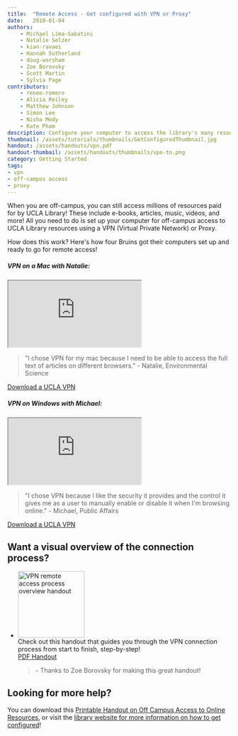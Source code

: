 ```yaml
---
title:  "Remote Access - Get configured with VPN or Proxy"
date:   2010-01-04
authors: 
    - Michael Lima-Sabatini
    - Natalie Selzer
    - kian-ravaei
    - Hannah Sutherland
    - doug-worsham
    - Zoe Borovsky
    - Scott Martin
    - Sylvia Page
contributors:
    - renee-romero
    - Alicia Reiley
    - Matthew Johnson
    - Simon Lee
    - Nisha Mody
    - Kate Pham
description: Configure your computer to access the library's many resources.
thumbnail: /assets/tutorials/thumbnails/GetConfiguredThumbnail.jpg
handout: /assets/handouts/vpn.pdf
handout-thumbail: /assets/handouts/thumbnails/vpn-tn.png
category: Getting Started
tags:
- vpn
- off-campus access
- proxy
---
```


<p class="intro">When you are off-campus, you can still access millions of resources paid for by UCLA Library! These include e-books, articles, music, videos, and more! All you need to do is set up your computer for off-campus access to UCLA Library resources using a VPN (Virtual Private Network) or Proxy.</p>

<p class="intro">How does this work? Here's how four Bruins got their computers set up and ready to go for remote access!</p>

<div class="row">
    <div class="col-sm-12 col-md-6">
        <div class="card h-100">
          <h5 class="card-header">VPN on a Mac with Natalie:</h5>
          <div class="card-body">
              <div class="embed-responsive embed-responsive-16by9">
                <iframe src="https://www.youtube.com/embed/BimOWaDxk4Y" frameborder="1" allow="accelerometer; autoplay; encrypted-media; gyroscope; picture-in-picture" allowfullscreen></iframe>
              </div>
              <blockquote>"I chose VPN for my mac because I need to be able to access the full text of articles on different browsers." - Natalie, Environmental Science</blockquote>
            <a href="https://www.it.ucla.edu/it-support-center/services/virtual-private-network-vpn-clients" class="btn btn-primary">Download a UCLA VPN</a>
            </div>
        </div>
    </div>
        <div class="col-sm-12 col-md-6">
        <div class="card h-100">
          <h5 class="card-header">VPN on Windows with Michael:</h5>
          <div class="card-body">
              <div class="embed-responsive embed-responsive-16by9">
                <iframe src="https://www.youtube.com/embed/ZuZclnEuvlo" frameborder="1" allow="accelerometer; autoplay; encrypted-media; gyroscope; picture-in-picture" allowfullscreen></iframe>
                </div>
              <blockquote>"I chose VPN because I like the security it provides and the control it gives me as a user to manually enable or disable it when I'm browsing online." - Michael, Public Affairs</blockquote>
            <a href="https://www.it.ucla.edu/it-support-center/services/virtual-private-network-vpn-clients" class="btn btn-primary">Download a UCLA VPN</a>
            </div>
        </div>
    </div>
</div>

<h2 class="mt-5">Want a visual overview of the connection process?</h2>
<ul class="list-unstyled">
  <li class="media">
      <a href="https://ucla.box.com/s/gqyc4gmi2qi5teozk982jh38wh98up21" target="_blank">
          <img src="{{ '/assets/images/vpn-connection-handout-icon.jpg' | relative_url }}" class="mr-3" style="width: 150px;" alt="VPN remote access process overview handout"></a>
    <div class="media-body">
      Check out this handout that guides you through the VPN connection process from start to finish, step-by-step!<br>
         <a href="https://ucla.box.com/s/gqyc4gmi2qi5teozk982jh38wh98up21" target="_blank" class="btn btn-primary">PDF Handout</a>
        <blockquote> - Thanks to Zoe Borovsky for making this great handout!</blockquote>
    </div>
  </li>
</ul>


<h2>Looking for more help?</h2>

<p>You can download this <a href="https://www.library.ucla.edu/sites/default/files/Off%20Campus%20Access%20to%20Online%20Resources%20-%20v3.pdf" target="_blank">Printable Handout on Off Campus Access to Online Resources</a>, or visit the <a href="http://www.library.ucla.edu/use/computers-computing-services/connect-campus" target="_blank">library website for more information on how to get configured</a>!</p>



<!-- include embed-and-share-buttons.html ? -->
